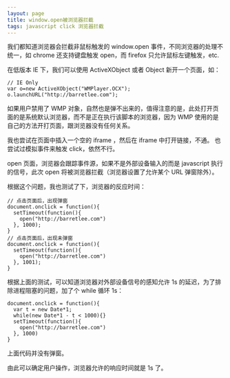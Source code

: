 ```yaml
---
layout: page
title: window.open被浏览器拦截
tags: javascript click 浏览器拦截
---
```


我们都知道浏览器会拦截非鼠标触发的 window.open 事件，不同浏览器的处理不统一，如 chrome 还支持键盘触发 open，而 firefox 只允许鼠标左键触发，etc.

在低版本 IE 下，我们可以使用 ActiveXObject 或者 Object 新开一个页面，如：

    // IE Only
    var o=new ActiveXObject("WMPlayer.OCX");
    o.launchURL("http://barretlee.com");
    
如果用户禁用了 WMP 对象，自然也是弹不出来的，值得注意的是，此处打开页面的是系统默认浏览器，而不是正在执行该脚本的浏览器，因为 WMP 使用的是自己的方法开打页面，跟浏览器没有任何关系。

我也尝试在页面中插入一个空的 iframe ，然后在 iframe 中打开链接，不通。
也尝试过模拟事件来触发 click，依然不行。

open 页面，浏览器会跟踪事件源，如果不是外部设备输入的而是 javascript 执行的信号，此次 open 将被浏览器拦截（浏览器设置了允许某个 URL 弹窗除外）。

根据这个问题，我也测试了下，浏览器的反应时间：

    // 点击页面后，出现弹窗
    document.onclick = function(){
      setTimeout(function(){
        open("http://barretlee.com")
      }, 1000);
    }
    // 点击页面后，出现未弹窗
    document.onclick = function(){
      setTimeout(function(){
        open("http://barretlee.com")
      }, 1001);
    }

根据上面的测试，可以知道浏览器对外部设备信号的感知允许 1s 的延迟，为了排除进程阻塞的问题，加了个 while 循环 1s：

    document.onclick = function(){
      var t = new Date*1; 
      while(new Date*1 - t < 1000){} 
      setTimeout(function(){
        open("http://barretlee.com")
      }, 1000)
    }
    
上面代码并没有弹窗。

由此可以确定用户操作，浏览器允许的响应时间就是 1s 了。
